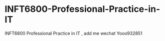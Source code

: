 # INFT6800-Professional-Practice-in-IT
INFT6800  Professional Practice in IT , add me wechat Yooo932851
